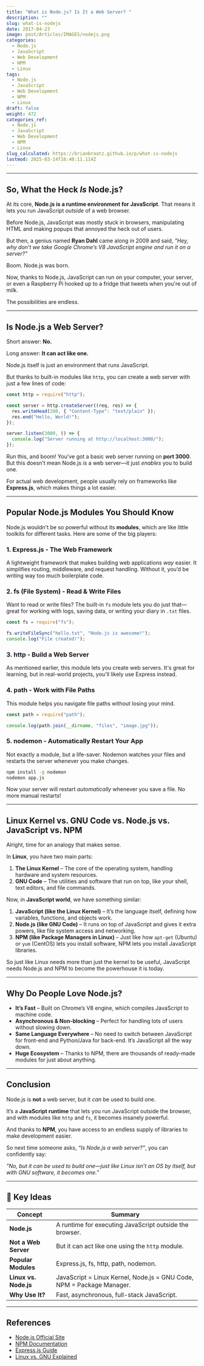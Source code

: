 ```yaml
---
title: "What is Node.js? Is It a Web Server? "
description: ""
slug: what-is-nodejs
date: 2017-04-23
image: post/Articles/IMAGES/nodejs.png
categories:
  - Node.js
  - JavaScript
  - Web Development
  - NPM
  - Linux
tags:
  - Node.js
  - JavaScript
  - Web Development
  - NPM
  - Linux
draft: false
weight: 472
categories_ref:
  - Node.js
  - JavaScript
  - Web Development
  - NPM
  - Linux
slug_calculated: https://brianbraatz.github.io/p/what-is-nodejs
lastmod: 2025-03-14T16:40:11.114Z
---
```

<!-- 
# What is Node.js? Is It a Web Server? Let's Set the Record Straight!

Alright, let's talk about **Node.js**—because people throw this term around like it’s a magical web server that does everything from making coffee to walking your dog.  

Spoiler alert: **Node.js is NOT a web server**.  

But, to be fair, it *can* act like one. So, what *is* Node.js exactly? Buckle up, because we're about to break it all down. -->

***

## So, What the Heck *Is* Node.js?

At its core, **Node.js is a runtime environment for JavaScript**. That means it lets you run JavaScript *outside* of a web browser.

Before Node.js, JavaScript was mostly stuck in browsers, manipulating HTML and making popups that annoyed the heck out of users.

But then, a genius named **Ryan Dahl** came along in 2009 and said, *"Hey, why don't we take Google Chrome’s V8 JavaScript engine and run it on a server?"*

Boom. Node.js was born.

Now, thanks to Node.js, JavaScript can run on your computer, your server, or even a Raspberry Pi hooked up to a fridge that tweets when you're out of milk.

The possibilities are endless.

***

## Is Node.js a Web Server?

Short answer: **No.**

Long answer: **It can act like one.**

Node.js itself is just an environment that runs JavaScript.

But thanks to built-in modules like `http`, you can create a web server with just a few lines of code:

```javascript
const http = require("http");

const server = http.createServer((req, res) => {
  res.writeHead(200, { "Content-Type": "text/plain" });
  res.end("Hello, World!");
});

server.listen(3000, () => {
  console.log("Server running at http://localhost:3000/");
});
```

Run this, and boom! You’ve got a basic web server running on **port 3000**. But this doesn’t mean Node.js *is* a web server—it just *enables* you to build one.

For actual web development, people usually rely on frameworks like **Express.js**, which makes things a lot easier.

***

## Popular Node.js Modules You Should Know

Node.js wouldn't be so powerful without its **modules**, which are like little toolkits for different tasks. Here are some of the big players:

### 1. **Express.js** - The Web Framework

A lightweight framework that makes building web applications *way* easier. It simplifies routing, middleware, and request handling. Without it, you’d be writing way too much boilerplate code.

### 2. **fs (File System)** - Read & Write Files

Want to read or write files? The built-in `fs` module lets you do just that—great for working with logs, saving data, or writing your diary in `.txt` files.

```javascript
const fs = require("fs");

fs.writeFileSync("hello.txt", "Node.js is awesome!");
console.log("File created!");
```

### 3. **http** - Build a Web Server

As mentioned earlier, this module lets you create web servers. It's great for learning, but in real-world projects, you'll likely use Express instead.

### 4. **path** - Work with File Paths

This module helps you navigate file paths without losing your mind.

```javascript
const path = require("path");

console.log(path.join(__dirname, "files", "image.jpg"));
```

### 5. **nodemon** - Automatically Restart Your App

Not exactly a module, but a life-saver. Nodemon watches your files and restarts the server whenever you make changes.

```bash
npm install -g nodemon
nodemon app.js
```

Now your server will restart *automatically* whenever you save a file. No more manual restarts!

***

## Linux Kernel vs. GNU Code vs. Node.js vs. JavaScript vs. NPM

Alright, time for an analogy that makes sense.

In **Linux**, you have two main parts:

1. **The Linux Kernel** – The core of the operating system, handling hardware and system resources.
2. **GNU Code** – The utilities and software that run on top, like your shell, text editors, and file commands.

Now, in **JavaScript world**, we have something similar:

1. **JavaScript (like the Linux Kernel)** – It’s the language itself, defining how variables, functions, and objects work.
2. **Node.js (like GNU Code)** – It runs on top of JavaScript and gives it extra powers, like file system access and networking.
3. **NPM (like Package Managers in Linux)** – Just like how `apt-get` (Ubuntu) or `yum` (CentOS) lets you install software, NPM lets you install JavaScript libraries.

So just like Linux needs more than just the kernel to be useful, JavaScript needs Node.js and NPM to become the powerhouse it is today.

***

## Why Do People Love Node.js?

* **It’s Fast** – Built on Chrome’s V8 engine, which compiles JavaScript to machine code.
* **Asynchronous & Non-blocking** – Perfect for handling lots of users without slowing down.
* **Same Language Everywhere** – No need to switch between JavaScript for front-end and Python/Java for back-end. It’s JavaScript all the way down.
* **Huge Ecosystem** – Thanks to NPM, there are thousands of ready-made modules for just about anything.

***

## Conclusion

Node.js is **not** a web server, but it *can* be used to build one.

It’s a **JavaScript runtime** that lets you run JavaScript outside the browser, and with modules like `http` and `fs`, it becomes insanely powerful.

And thanks to **NPM**, you have access to an endless supply of libraries to make development easier.

So next time someone asks, *“Is Node.js a web server?”*, you can confidently say:

*"No, but it can be used to build one—just like Linux isn’t an OS by itself, but with GNU software, it becomes one."*

***

## 🔑 Key Ideas

| Concept               | Summary                                                               |
| --------------------- | --------------------------------------------------------------------- |
| **Node.js**           | A runtime for executing JavaScript outside the browser.               |
| **Not a Web Server**  | But it can act like one using the `http` module.                      |
| **Popular Modules**   | Express.js, fs, http, path, nodemon.                                  |
| **Linux vs. Node.js** | JavaScript = Linux Kernel, Node.js = GNU Code, NPM = Package Manager. |
| **Why Use It?**       | Fast, asynchronous, full-stack JavaScript.                            |

***

## References

* [Node.js Official Site](https://nodejs.org/)
* [NPM Documentation](https://docs.npmjs.com/)
* [Express.js Guide](https://expressjs.com/)
* [Linux vs. GNU Explained](https://www.gnu.org/gnu/linux-and-gnu.html)

```
```
